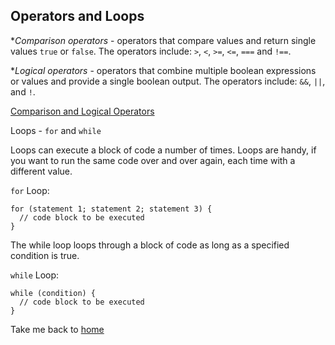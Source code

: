 ## Operators and Loops

*_Comparison operators_ - operators that compare values and return single values `true` or `false`. The operators include: `>`, `<`, `>=`, `<=`, `===` and `!==`.

*_Logical operators_ - operators that combine multiple boolean expressions or values and provide a single boolean output. The operators include: `&&`, `||`, and `!`. 

<a href="https://www.codecademy.com/articles/fwd-js-comparison-logical">Comparison and Logical Operators</a>

Loops - `for` and `while`

Loops can execute a block of code a number of times. Loops are handy, if you want to run the same code over and over again, each time with a different value.

`for` Loop:

``` 
for (statement 1; statement 2; statement 3) {
  // code block to be executed
}
```
The while loop loops through a block of code as long as a specified condition is true.

`while` Loop:

```
while (condition) {
  // code block to be executed
}
```






Take me back to [home](README.md)
